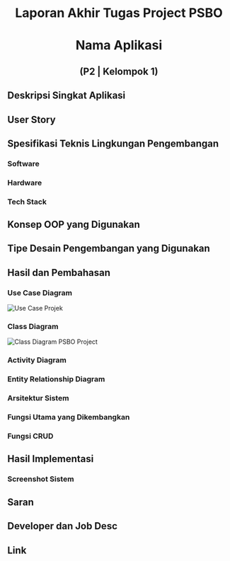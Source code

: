 # <div align="center"> Laporan Akhir Tugas Project PSBO </div>
# <div align="center"> Nama Aplikasi </div>
## <div align="center"> (P2 | Kelompok 1) </div>

## Deskripsi Singkat Aplikasi

## User Story

## Spesifikasi Teknis Lingkungan Pengembangan
### Software
### Hardware
### Tech Stack

## Konsep OOP yang Digunakan

## Tipe Desain Pengembangan yang Digunakan

## Hasil dan Pembahasan
### Use Case Diagram
![Use Case Projek](https://user-images.githubusercontent.com/78842271/172203583-c124f87b-d09e-4f21-8cf2-5a2341e7d266.png)
### Class Diagram
![Class Diagram PSBO Project](https://user-images.githubusercontent.com/61814027/172294285-86bcb8b6-e6c0-4851-b781-de45a2e6d47a.png)
### Activity Diagram
### Entity Relationship Diagram
### Arsitektur Sistem
### Fungsi Utama yang Dikembangkan
### Fungsi CRUD

## Hasil Implementasi
### Screenshot Sistem

## Saran

## Developer dan Job Desc

## Link
